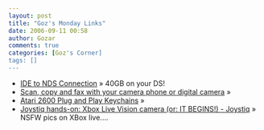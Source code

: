 ```yaml
---
layout: post
title: "Goz's Monday Links"
date: 2006-09-11 00:58
author: Gozar
comments: true
categories: [Goz's Corner]
tags: []
---
```

<ul>
<li><a href="http://www.natrium42.com/blog/?p=39" title="IDE to NDS Connection">IDE to NDS Connection</a> &raquo; 40GB on your DS!</li>
<li><a href="http://www.scanr.com/default.aspx" title="Scan, copy and fax with your camera phone or digital camera">Scan, copy and fax with your camera phone or digital camera</a> &raquo; </li>
<li><a href="http://www.thinkgeek.com/geektoys/cubegoodies/80fc/?cpg=cj" title="Atari 2600 Plug and Play Keychains">Atari 2600 Plug and Play Keychains</a> &raquo; </li>
<li><a href="http://www.joystiq.com/2006/09/04/joystiq-hands-on-xbox-live-vision-camera-or-it-begins/" title="Joystiq hands-on: Xbox Live Vision camera (or: IT BEGINS!) - Joystiq">Joystiq hands-on: Xbox Live Vision camera (or: IT BEGINS!) - Joystiq</a> &raquo; NSFW pics on XBox live....</li>
</ul>

